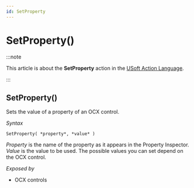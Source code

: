 ```yaml
---
id: SetProperty
---
```


# SetProperty()




:::note

This article is about the **SetProperty** action in the [USoft Action Language](/docs/Task_flow/Action_Language_reference/USoft_Action_Language.md).

:::

## **SetProperty()**

Sets the value of a property of an OCX control.

*Syntax*

```
SetProperty( *property*, *value* )
```

*Property* is the name of the property as it appears in the Property Inspector. *Value* is the value to be used. The possible values you can set depend on the OCX control.

*Exposed by*

- OCX controls